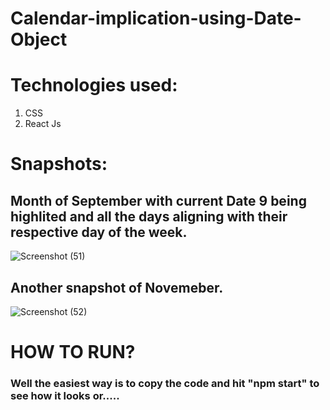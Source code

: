 # Calendar-implication-using-Date-Object

# Technologies used:

1. CSS
2. React Js

# Snapshots:
## Month of September with current Date 9 being highlited and all the days aligning with their respective day of the week.
![Screenshot (51)](https://github.com/user-attachments/assets/76c59600-3a83-46b5-99d3-143b38608315)

## Another snapshot of Novemeber.
![Screenshot (52)](https://github.com/user-attachments/assets/18f92219-c132-4608-937b-2624869fddfa)

# HOW TO RUN? 
### Well the easiest way is to copy the code and hit "npm start" to see how it looks or.....
